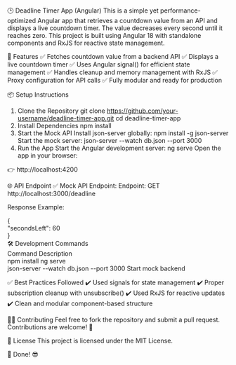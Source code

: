 🕒 Deadline Timer App (Angular)
This is a simple yet performance-optimized Angular app that retrieves a countdown value from an API and displays a live countdown timer. The value decreases every second until it reaches zero. This project is built using Angular 18 with standalone components and RxJS for reactive state management.

🚀 Features
✅ Fetches countdown value from a backend API
✅ Displays a live countdown timer
✅ Uses Angular signal() for efficient state management
✅ Handles cleanup and memory management with RxJS
✅ Proxy configuration for API calls
✅ Fully modular and ready for production

📦 Setup Instructions
1. Clone the Repository
git clone https://github.com/your-username/deadline-timer-app.git
cd deadline-timer-app
2. Install Dependencies
npm install
3. Start the Mock API
Install json-server globally:
npm install -g json-server
Start the mock server:
json-server --watch db.json --port 3000
5. Run the App
Start the Angular development server:
ng serve
Open the app in your browser:

👉 http://localhost:4200

🌐 API Endpoint
✅ Mock API Endpoint:
Endpoint: GET http://localhost:3000/deadline

Response Example:

{  
  "secondsLeft": 60  
}  
🛠️ Development Commands  
Command	Description  
npm install	
ng serve  
json-server --watch db.json --port 3000	Start mock backend



✅ Best Practices Followed
✔️ Used signals for state management
✔️ Proper subscription cleanup with unsubscribe()
✔️ Used RxJS for reactive updates
✔️ Clean and modular component-based structure

👨‍💻 Contributing
Feel free to fork the repository and submit a pull request. Contributions are welcome! 🎯

📝 License
This project is licensed under the MIT License.

🎉 Done! 😎
